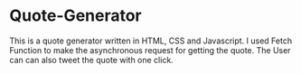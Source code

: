 # Quote-Generator

This is a quote generator written in HTML, CSS and Javascript. 
I used Fetch Function to make the asynchronous request for getting the quote.
The User can can also tweet the quote with one click.
